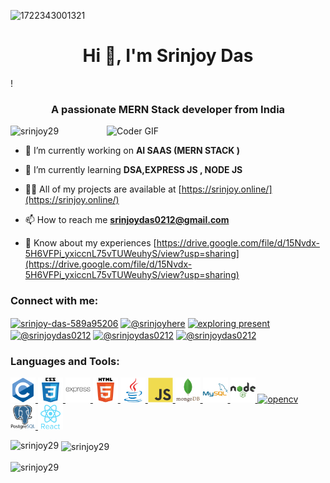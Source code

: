

![1722343001321](https://github.com/user-attachments/assets/1f18689f-4c3b-4740-89fd-0350f691e281)
<h1 align="center">Hi 👋, I'm Srinjoy Das</h1>!

<h3 align="center">A passionate MERN Stack developer from India</h3>
<img align="right" alt="Coder GIF"  width=350 src="https://cdn.dribbble.com/users/1187836/screenshots/6539429/programer.gif" />

<p align="left"> <img src="https://komarev.com/ghpvc/?username=srinjoy29&label=Profile%20views&color=0e75b6&style=flat" alt="srinjoy29" /> </p>

- 🔭 I’m currently working on **AI SAAS (MERN STACK )**

- 🌱 I’m currently learning **DSA,EXPRESS JS , NODE JS**

- 👨‍💻 All of my projects are available at [https://srinjoy.online/](https://srinjoy.online/)

- 📫 How to reach me **srinjoydas0212@gmail.com**

- 📄 Know about my experiences [https://drive.google.com/file/d/15Nvdx-5H6VFPi_yxiccnL75vTUWeuhyS/view?usp=sharing](https://drive.google.com/file/d/15Nvdx-5H6VFPi_yxiccnL75vTUWeuhyS/view?usp=sharing)

<h3 align="left">Connect with me:</h3>
<p align="left">
<a href="https://linkedin.com/in/srinjoy-das-589a95206" target="blank"><img align="center" src="https://raw.githubusercontent.com/rahuldkjain/github-profile-readme-generator/master/src/images/icons/Social/linked-in-alt.svg" alt="srinjoy-das-589a95206" height="30" width="40" /></a>
<a href="https://instagram.com/@srinjoyhere" target="blank"><img align="center" src="https://raw.githubusercontent.com/rahuldkjain/github-profile-readme-generator/master/src/images/icons/Social/instagram.svg" alt="@srinjoyhere" height="30" width="40" /></a>
<a href="https://www.youtube.com/c/exploring present" target="blank"><img align="center" src="https://raw.githubusercontent.com/rahuldkjain/github-profile-readme-generator/master/src/images/icons/Social/youtube.svg" alt="exploring present" height="30" width="40" /></a>
<a href="https://www.hackerrank.com/@srinjoydas0212" target="blank"><img align="center" src="https://raw.githubusercontent.com/rahuldkjain/github-profile-readme-generator/master/src/images/icons/Social/hackerrank.svg" alt="@srinjoydas0212" height="30" width="40" /></a>
<a href="https://www.leetcode.com/@srinjoydas0212" target="blank"><img align="center" src="https://raw.githubusercontent.com/rahuldkjain/github-profile-readme-generator/master/src/images/icons/Social/leet-code.svg" alt="@srinjoydas0212" height="30" width="40" /></a>
<a href="https://auth.geeksforgeeks.org/user/@srinjoydas0212" target="blank"><img align="center" src="https://raw.githubusercontent.com/rahuldkjain/github-profile-readme-generator/master/src/images/icons/Social/geeks-for-geeks.svg" alt="@srinjoydas0212" height="30" width="40" /></a>
</p>

<h3 align="left">Languages and Tools:</h3>
<p align="left"> <a href="https://www.cprogramming.com/" target="_blank" rel="noreferrer"> <img src="https://raw.githubusercontent.com/devicons/devicon/master/icons/c/c-original.svg" alt="c" width="40" height="40"/> </a> <a href="https://www.w3schools.com/css/" target="_blank" rel="noreferrer"> <img src="https://raw.githubusercontent.com/devicons/devicon/master/icons/css3/css3-original-wordmark.svg" alt="css3" width="40" height="40"/> </a> <a href="https://expressjs.com" target="_blank" rel="noreferrer"> <img src="https://raw.githubusercontent.com/devicons/devicon/master/icons/express/express-original-wordmark.svg" alt="express" width="40" height="40"/> </a> <a href="https://www.w3.org/html/" target="_blank" rel="noreferrer"> <img src="https://raw.githubusercontent.com/devicons/devicon/master/icons/html5/html5-original-wordmark.svg" alt="html5" width="40" height="40"/> </a> <a href="https://www.java.com" target="_blank" rel="noreferrer"> <img src="https://raw.githubusercontent.com/devicons/devicon/master/icons/java/java-original.svg" alt="java" width="40" height="40"/> </a> <a href="https://developer.mozilla.org/en-US/docs/Web/JavaScript" target="_blank" rel="noreferrer"> <img src="https://raw.githubusercontent.com/devicons/devicon/master/icons/javascript/javascript-original.svg" alt="javascript" width="40" height="40"/> </a> <a href="https://www.mongodb.com/" target="_blank" rel="noreferrer"> <img src="https://raw.githubusercontent.com/devicons/devicon/master/icons/mongodb/mongodb-original-wordmark.svg" alt="mongodb" width="40" height="40"/> </a> <a href="https://www.mysql.com/" target="_blank" rel="noreferrer"> <img src="https://raw.githubusercontent.com/devicons/devicon/master/icons/mysql/mysql-original-wordmark.svg" alt="mysql" width="40" height="40"/> </a> <a href="https://nodejs.org" target="_blank" rel="noreferrer"> <img src="https://raw.githubusercontent.com/devicons/devicon/master/icons/nodejs/nodejs-original-wordmark.svg" alt="nodejs" width="40" height="40"/> </a> <a href="https://opencv.org/" target="_blank" rel="noreferrer"> <img src="https://www.vectorlogo.zone/logos/opencv/opencv-icon.svg" alt="opencv" width="40" height="40"/> </a> <a href="https://www.postgresql.org" target="_blank" rel="noreferrer"> <img src="https://raw.githubusercontent.com/devicons/devicon/master/icons/postgresql/postgresql-original-wordmark.svg" alt="postgresql" width="40" height="40"/> </a> <a href="https://reactjs.org/" target="_blank" rel="noreferrer"> <img src="https://raw.githubusercontent.com/devicons/devicon/master/icons/react/react-original-wordmark.svg" alt="react" width="40" height="40"/> </a> </p>

<p><img align="left" src="https://github-readme-stats.vercel.app/api/top-langs?username=srinjoy29&show_icons=true&locale=en&layout=compact" alt="srinjoy29" /></p>

<p>&nbsp;<img align="center" src="https://github-readme-stats.vercel.app/api?username=srinjoy29&show_icons=true&locale=en" alt="srinjoy29" /></p>

<p><img align="center" src="https://github-readme-streak-stats.herokuapp.com/?user=srinjoy29&" alt="srinjoy29" /></p>
